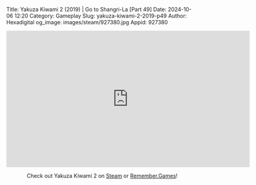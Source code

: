 Title: Yakuza Kiwami 2 (2019) | Go to Shangri-La [Part 49]
Date: 2024-10-06 12:20
Category: Gameplay
Slug: yakuza-kiwami-2-2019-p49
Author: Hexadigital
og_image: images/steam/927380.jpg
Appid: 927380

<center><iframe src="https://www.youtube.com/embed/FhqToQAouxo?feature=oembed" allow="accelerometer; autoplay; encrypted-media; gyroscope; picture-in-picture" width="640" height="360" frameborder="0"></iframe>

Check out Yakuza Kiwami 2 on [Steam](https://store.steampowered.com/app/927380/?curator_clanid=34633900) or [Remember.Games](https://remember.games/game/344/yakuza-kiwami-2/)!</center>